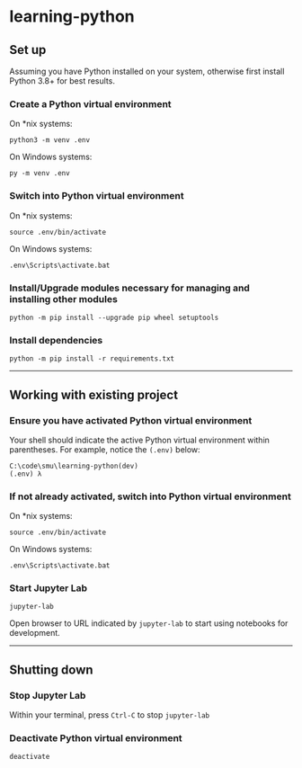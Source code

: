 # learning-python

## Set up

Assuming you have Python installed on your system, otherwise first install Python 3.8+ for best results.

### Create a Python virtual environment

On *nix systems:

```shell
python3 -m venv .env
```

On Windows systems:

```shell
py -m venv .env
```

### Switch into Python virtual environment

On *nix systems:

```shell
source .env/bin/activate
```

On Windows systems:

```shell
.env\Scripts\activate.bat
```

### Install/Upgrade modules necessary for managing and installing other modules

```shell
python -m pip install --upgrade pip wheel setuptools
```

### Install dependencies

```shell
python -m pip install -r requirements.txt
```

---

## Working with existing project 

### Ensure you have activated Python virtual environment

Your shell should indicate the active Python virtual environment within parentheses.  For example, notice the `(.env)` below:

```shell
C:\code\smu\learning-python(dev)
(.env) λ
```

### If not already activated, switch into Python virtual environment

On *nix systems:

```shell
source .env/bin/activate
```

On Windows systems:

```shell
.env\Scripts\activate.bat
```

### Start Jupyter Lab

```shell
jupyter-lab
```

Open browser to URL indicated by `jupyter-lab` to start using notebooks for development.

---

## Shutting down

### Stop Jupyter Lab

Within your terminal, press `Ctrl-C` to stop `jupyter-lab`

### Deactivate Python virtual environment

```shell
deactivate
```